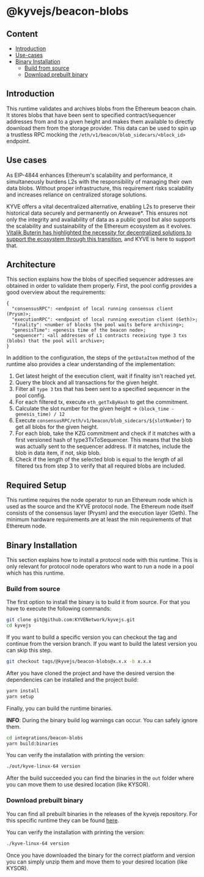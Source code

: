 # @kyvejs/beacon-blobs

## Content

- [Introduction](#introduction)
- [Use-cases](#use-cases)
- [Binary Installation](#binary-installation)
    - [Build from source](#build-from-source)
    - [Download prebuilt binary](#download-prebuilt-binary)

## Introduction

This runtime validates and archives blobs from the Ethereum beacon chain. It stores blobs that have been sent to specified contract/sequencer addresses
from and to a given height and makes them available to directly download them from the storage provider. This data can be used to spin up a trustless RPC
mocking the `/eth/v1/beacon/blob_sidecars/<block_id>` endpoint.

## Use cases

As EIP-4844 enhances Ethereum's scalability and performance, it simultaneously burdens L2s with the responsibility of managing their own data blobs. 
Without proper infrastructure, this requirement risks scalability and increases reliance on centralized storage solutions.

KYVE offers a vital decentralized alternative, enabling L2s to preserve their historical data securely and permanently on Arweave*. 
This ensures not only the integrity and availability of data as a public good but also supports the scalability and sustainability of the Ethereum 
ecosystem as it evolves. [Vitalik Buterin has highlighted the necessity for decentralized solutions to support the ecosystem through this transition](https://notes.ethereum.org/@vbuterin/proto_danksharding_faq#If-data-is-deleted-after-30-days-how-would-users-access-older-blobs), 
and KYVE is here to support that.

## Architecture

This section explains how the blobs of specified sequencer addresses are obtained in order to validate them properly. First, the pool 
config provides a good overview about the requirements:

```
{
  "consensusRPC": <endpoint of local running consensus client (Prysm)>;
  "executionRPC": <endpoint of local running execution client (Geth)>;
  "finality": <number of blocks the pool waits before archiving>;
  "genesisTime": <genesis time of the beacon node>;
  "sequencer": <all addresses of L1 contracts receiving type 3 txs (blobs) that the pool will archive>;
}
```

In addition to the configuration, the steps of the `getDataItem` method of the runtime also provides a clear understanding of the implementation:

1. Get latest height of the execution client, wait if finality isn't reached yet.
2. Query the block and all transactions for the given height.
3. Filter all `type 3` txs that has been sent to a specified sequencer in the pool config.
4. For each filtered tx, execute `eth_getTxByHash` to get the commitment.
5. Calculate the slot number for the given height -> `(block_time - genesis_time) / 12`
6. Execute `consensusRPC/eth/v1/beacon/blob_sidecars/${slotNumber}` to get all blobs for the given height.
7. For each blob, take the KZG commitment and check if it matches with a first versioned hash of type3TxToSequencer. This means that the blob was actually sent to the sequencer address. If it matches, include the blob in data item, if not, skip blob.
8. Check if the length of the selected blob is equal to the length of all filtered txs from step 3 to verify that all required blobs are included.

## Required Setup

This runtime requires the node operator to run an Ethereum node which is used as the source and the KYVE protocol node. The Ethereum node 
itself consists of the consensus layer (Prysm) and the execution layer (Geth). The minimum hardware requirements are at least the min requirements 
of that Ethereum node.

## Binary Installation

This section explains how to install a protocol node with this runtime. This is only relevant for protocol node
operators who want to run a node in a pool which has this runtime.

### Build from source

The first option to install the binary is to build it from source. For that you have to execute the following
commands:

```bash
git clone git@github.com:KYVENetwork/kyvejs.git
cd kyvejs
```

If you want to build a specific version you can checkout the tag and continue from the version branch.
If you want to build the latest version you can skip this step.

```bash
git checkout tags/@kyvejs/beacon-blobs@x.x.x -b x.x.x
```

After you have cloned the project and have the desired version the dependencies can be installed and the project build:

```bash
yarn install
yarn setup
```

Finally, you can build the runtime binaries.

**INFO**: During the binary build log warnings can occur. You can safely ignore them.

```bash
cd integrations/beacon-blobs
yarn build:binaries
```

You can verify the installation with printing the version:

```bash
./out/kyve-linux-64 version
```

After the build succeeded you can find the binaries in the `out` folder where you can move them to use
desired location (like KYSOR).

### Download prebuilt binary

You can find all prebuilt binaries in the releases of the kyvejs repository. For this specific runtime they
can be found [here](https://github.com/KYVENetwork/kyvejs/releases?q=beacon-blobs).

You can verify the installation with printing the version:

```bash
./kyve-linux-64 version
```

Once you have downloaded the binary for the correct platform and version you can simply unzip them and move them
to your desired location (like KYSOR).